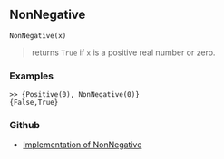 ## NonNegative

```
NonNegative(x)  
```

> returns `True` if `x` is a positive real number or zero.
	
### Examples
 
```
>> {Positive(0), NonNegative(0)}
{False,True}
```

### Github

* [Implementation of NonNegative](https://github.com/axkr/symja_android_library/blob/master/symja_android_library/matheclipse-core/src/main/java/org/matheclipse/core/builtin/BooleanFunctions.java#L3126) 
